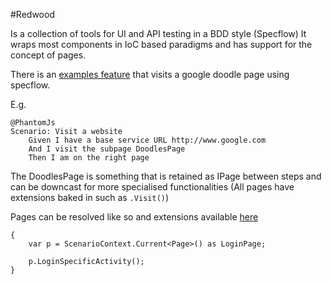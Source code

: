 #Redwood

Is a collection of tools for UI and API testing in a BDD style (Specflow)
It wraps most components in IoC based paradigms and has support for the concept of pages.

There is an [examples feature](https://github.com/AlexsJones/RedWood/tree/master/RedWood.SpecFlow/Features) that visits a google doodle page using specflow.

E.g.

```
@PhantomJs
Scenario: Visit a website
	Given I have a base service URL http://www.google.com
	And I visit the subpage DoodlesPage
	Then I am on the right page
```

The DoodlesPage is something that is retained as IPage between steps and can be downcast for more specialised functionalities
(All pages have extensions baked in such as `.Visit()`)

Pages can be resolved like so and extensions available [here](https://github.com/AlexsJones/RedWood/blob/master/RedWood.Pages/Extensions/Page/PageObjectExtensions.cs)

```
{
	var p = ScenarioContext.Current<Page>() as LoginPage;
	
	p.LoginSpecificActivity();
}

```
